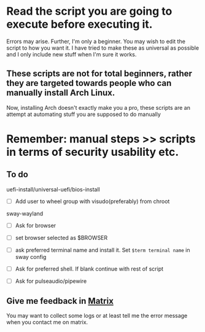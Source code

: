# Read the script you are going to execute before executing it.

Errors may arise. Further, I'm only a beginner. You may wish to edit the script to how you want it.
I have tried to make these as universal as possible and I only include new stuff when I'm sure it works.

## These scripts are not for total beginners, rather they are targeted towards people who can manually install Arch Linux.
Now, installing Arch doesn't exactly make you a pro, these scripts are an attempt at automating stuff you are supposed to do manually

# Remember: manual steps >> scripts in terms of security usability etc.

## To do

uefi-install/universal-uefi/bios-install

- [ ] Add user to wheel group with visudo(preferably) from chroot

sway-wayland

- [ ] Ask for browser
- [ ] set browser selected as $BROWSER
- [ ] ask preferred terminal name and install it. Set `$term terminal name` in sway config
- [ ] Ask for preferred shell. If blank continue with rest of script
- [ ] Ask for pulseaudio/pipewire


## Give me feedback in [Matrix](https://matrix.to/#/@kibybyte:fairydust.space)

You may want to collect some logs or at least tell me the error message when you contact me on matrix.
